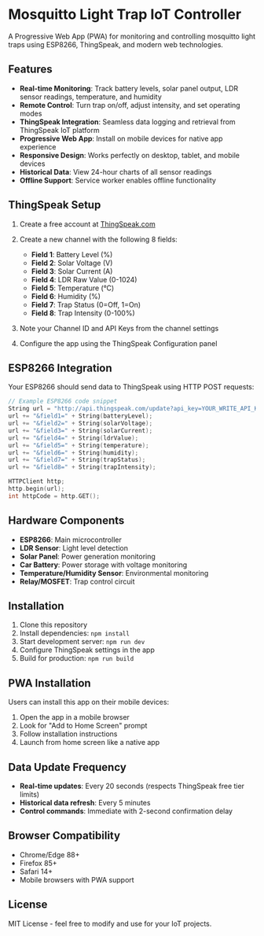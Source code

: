 # Mosquitto Light Trap IoT Controller

A Progressive Web App (PWA) for monitoring and controlling mosquitto light traps using ESP8266, ThingSpeak, and modern web technologies.

## Features

- **Real-time Monitoring**: Track battery levels, solar panel output, LDR sensor readings, temperature, and humidity
- **Remote Control**: Turn trap on/off, adjust intensity, and set operating modes
- **ThingSpeak Integration**: Seamless data logging and retrieval from ThingSpeak IoT platform
- **Progressive Web App**: Install on mobile devices for native app experience
- **Responsive Design**: Works perfectly on desktop, tablet, and mobile devices
- **Historical Data**: View 24-hour charts of all sensor readings
- **Offline Support**: Service worker enables offline functionality

## ThingSpeak Setup

1. Create a free account at [ThingSpeak.com](https://thingspeak.com)
2. Create a new channel with the following 8 fields:
   - **Field 1**: Battery Level (%)
   - **Field 2**: Solar Voltage (V)
   - **Field 3**: Solar Current (A)
   - **Field 4**: LDR Raw Value (0-1024)
   - **Field 5**: Temperature (°C)
   - **Field 6**: Humidity (%)
   - **Field 7**: Trap Status (0=Off, 1=On)
   - **Field 8**: Trap Intensity (0-100%)

3. Note your Channel ID and API Keys from the channel settings
4. Configure the app using the ThingSpeak Configuration panel

## ESP8266 Integration

Your ESP8266 should send data to ThingSpeak using HTTP POST requests:

```cpp
// Example ESP8266 code snippet
String url = "http://api.thingspeak.com/update?api_key=YOUR_WRITE_API_KEY";
url += "&field1=" + String(batteryLevel);
url += "&field2=" + String(solarVoltage);
url += "&field3=" + String(solarCurrent);
url += "&field4=" + String(ldrValue);
url += "&field5=" + String(temperature);
url += "&field6=" + String(humidity);
url += "&field7=" + String(trapStatus);
url += "&field8=" + String(trapIntensity);

HTTPClient http;
http.begin(url);
int httpCode = http.GET();
```

## Hardware Components

- **ESP8266**: Main microcontroller
- **LDR Sensor**: Light level detection
- **Solar Panel**: Power generation monitoring
- **Car Battery**: Power storage with voltage monitoring
- **Temperature/Humidity Sensor**: Environmental monitoring
- **Relay/MOSFET**: Trap control circuit

## Installation

1. Clone this repository
2. Install dependencies: `npm install`
3. Start development server: `npm run dev`
4. Configure ThingSpeak settings in the app
5. Build for production: `npm run build`

## PWA Installation

Users can install this app on their mobile devices:
1. Open the app in a mobile browser
2. Look for "Add to Home Screen" prompt
3. Follow installation instructions
4. Launch from home screen like a native app

## Data Update Frequency

- **Real-time updates**: Every 20 seconds (respects ThingSpeak free tier limits)
- **Historical data refresh**: Every 5 minutes
- **Control commands**: Immediate with 2-second confirmation delay

## Browser Compatibility

- Chrome/Edge 88+
- Firefox 85+
- Safari 14+
- Mobile browsers with PWA support

## License

MIT License - feel free to modify and use for your IoT projects.